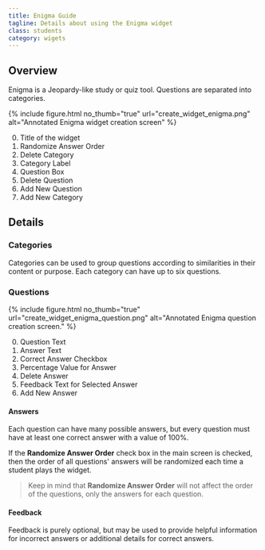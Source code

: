 ```yaml
---
title: Enigma Guide
tagline: Details about using the Enigma widget
class: students
category: wigets
---
```

## Overview

Enigma is a Jeopardy-like study or quiz tool. Questions are separated into categories.

{% include figure.html
	no_thumb="true"
	url="create_widget_enigma.png"
	alt="Annotated Enigma widget creation screen"
%}

0. Title of the widget
0. Randomize Answer Order
0. Delete Category
0. Category Label
0. Question Box
0. Delete Question
0. Add New Question
0. Add New Category

## Details

### Categories

Categories can be used to group questions according to similarities in their content or purpose.  Each category can have up to six questions.

### Questions

{% include figure.html
	no_thumb="true"
	url="create_widget_enigma_question.png"
	alt="Annotated Enigma question creation screen."
%}

0. Question Text
0. Answer Text
0. Correct Answer Checkbox
0. Percentage Value for Answer
0. Delete Answer
0. Feedback Text for Selected Answer
0. Add New Answer

#### Answers

Each question can have many possible answers, but every question must have at least one correct answer with a value of 100%.

If the **Randomize Answer Order** check box in the main screen is checked, then the order of all questions' answers will be randomized each time a student plays the widget.

> Keep in mind that <strong>Randomize Answer Order</strong> will not affect the order of the questions, only the answers for each question.

#### Feedback

Feedback is purely optional, but may be used to provide helpful information for incorrect answers or additional details for correct answers.
